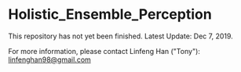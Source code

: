 # Holistic_Ensemble_Perception

This repository has not yet been finished. Latest Update: Dec 7, 2019.

For more information, please contact Linfeng Han ("Tony"): linfenghan98@gmail.com
